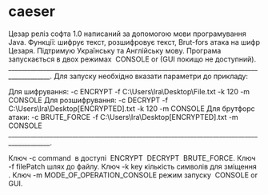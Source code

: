 # caeser
Цезар реліз софта 1.0 написаний за допомогою мови програмування Java.
Функції: шифрує текст, розшифровує текст, Brut-fors атака на шифр Цезаря. Підтримую Українську та Англійську мову.
Програма запускається в двох режимах  CONSOLE or (GUI покищо не доступний).
___________________________________________________________________________________________.
Для запуску необхідно вказати параметри до прикладу: 

Для шифрування: -c ENCRYPT -f C:\Users\Ira\Desktop\File.txt -k 120 -m CONSOLE
Для розшифрування: -c DECRYPT -f C:\Users\Ira\Desktop\[ENCRYPTED].txt -k 120 -m CONSOLE
Для брутфорс атаки: -c BRUTE_FORCE -f C:\Users\Ira\Desktop\[ENCRYPTED].txt -m CONSOLE
___________________________________________________________________________________________.

Ключ -с соmmand  в доступі  ENCRYPT  DECRYPT  BRUTE_FORCE.
Ключ -f filePatch шлях до файлу.
Ключ -k key кількість символів для зміщення .
Ключ -m MODE_OF_OPERATION_CONSOLE режим запуску  CONSOLE or GUI.
